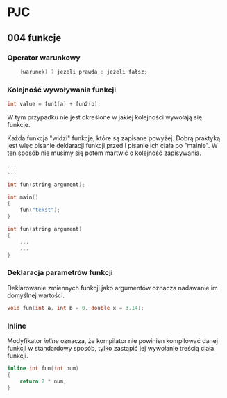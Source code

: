 # PJC

## 004 funkcje

### Operator warunkowy

```c++
    (warunek) ? jeżeli prawda : jeżeli fałsz;
```

### Kolejność wywoływania funkcji

```c++
int value = fun1(a) + fun2(b);
```

W tym przypadku nie jest określone w jakiej kolejności wywołają się funkcje.

Każda funkcja "widzi" funkcje, które są zapisane powyżej. Dobrą praktyką jest więc pisanie deklaracji funkcji przed i pisanie ich ciała po "mainie". W ten sposób nie musimy się potem martwić o kolejność zapisywania.

```c++
...
...

int fun(string argument);

int main()
{
    fun("tekst");
}

int fun(string argument)
{
    ...
    ...
}
```

### Deklaracja parametrów funkcji

Deklarowanie zmiennych funkcji jako argumentów oznacza nadawanie im domyślnej wartości.

```c++
void fun(int a, int b = 0, double x = 3.14);
```

### Inline

Modyfikator _inline_ oznacza, że kompilator nie powinien kompilować danej funkcji w standardowy sposób, tylko zastąpić jej wywołanie treścią ciała funkcji.

```c++
inline int fun(int num)
{
    return 2 * num;
}
```
